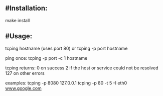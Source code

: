 #Installation:
------------
make install


#Usage:
-----
tcping hostname
(uses port 80) or
tcping -p port hostname

ping once:
tcping -p port -c 1 hostname

tcping returns:
0 on success
2 if the host or service could not be resolved
127 on other errors

examples:
tcping -p 8080 127.0.0.1
tcping -p 80 -t 5 -I eth0 www.google.com